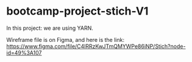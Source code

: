 # bootcamp-project-stich-V1
In this project: we are using YARN.


Wireframe file is on Figma, and here is the link: https://www.figma.com/file/C4lRRzKwJTmQMYWPe86iNP/Stich?node-id=49%3A107
